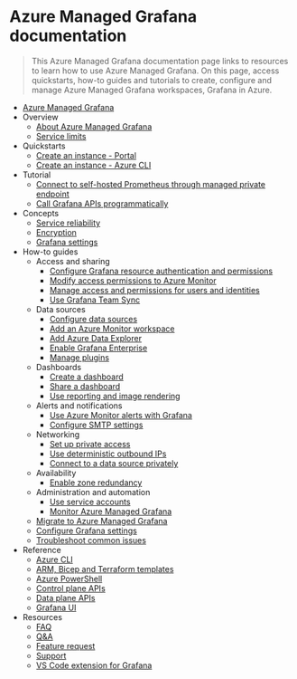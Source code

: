 # Azure Managed Grafana documentation
> This Azure Managed Grafana documentation page links to resources to learn how to use Azure Managed Grafana. On this page, access quickstarts, how-to guides and tutorials to create, configure and manage Azure Managed Grafana workspaces, Grafana in Azure.
  - [Azure Managed Grafana](https://learn.microsoft.com/en-us/azure/managed-grafana/)
  - Overview
    - [About Azure Managed Grafana](https://learn.microsoft.com/en-us/azure/managed-grafana/overview)
    - [Service limits](https://learn.microsoft.com/en-us/azure/managed-grafana/known-limitations)
  - Quickstarts
    - [Create an instance - Portal](https://learn.microsoft.com/en-us/azure/managed-grafana/quickstart-managed-grafana-portal)
    - [Create an instance - Azure CLI](https://learn.microsoft.com/en-us/azure/managed-grafana/quickstart-managed-grafana-cli)
  - Tutorial
    - [Connect to self-hosted Prometheus through managed private endpoint](https://learn.microsoft.com/en-us/azure/managed-grafana/tutorial-mpe-oss-prometheus)
    - [Call Grafana APIs programmatically](https://learn.microsoft.com/en-us/azure/managed-grafana/how-to-api-calls)
  - Concepts
    - [Service reliability](https://learn.microsoft.com/en-us/azure/managed-grafana/high-availability)
    - [Encryption](https://learn.microsoft.com/en-us/azure/managed-grafana/encryption)
    - [Grafana settings](https://learn.microsoft.com/en-us/azure/managed-grafana/grafana-settings)
  - How-to guides
    - Access and sharing
      - [Configure Grafana resource authentication and permissions](https://learn.microsoft.com/en-us/azure/managed-grafana/how-to-authentication-permissions)
      - [Modify access permissions to Azure Monitor](https://learn.microsoft.com/en-us/azure/managed-grafana/how-to-permissions)
      - [Manage access and permissions for users and identities](https://learn.microsoft.com/en-us/azure/managed-grafana/how-to-manage-access-permissions-users-identities)
      - [Use Grafana Team Sync](https://learn.microsoft.com/en-us/azure/managed-grafana/how-to-sync-teams-with-entra-groups)
    - Data sources
      - [Configure data sources](https://learn.microsoft.com/en-us/azure/managed-grafana/how-to-data-source-plugins-managed-identity)
      - [Add an Azure Monitor workspace](https://learn.microsoft.com/en-us/azure/managed-grafana/how-to-connect-azure-monitor-workspace)
      - [Add Azure Data Explorer](https://learn.microsoft.com/en-us/azure/managed-grafana/how-to-connect-azure-data-explorer)
      - [Enable Grafana Enterprise](https://learn.microsoft.com/en-us/azure/managed-grafana/how-to-grafana-enterprise)
      - [Manage plugins](https://learn.microsoft.com/en-us/azure/managed-grafana/how-to-manage-plugins)
    - Dashboards
      - [Create a dashboard](https://learn.microsoft.com/en-us/azure/managed-grafana/how-to-create-dashboard)
      - [Share a dashboard](https://learn.microsoft.com/en-us/azure/managed-grafana/how-to-share-dashboard)
      - [Use reporting and image rendering](https://learn.microsoft.com/en-us/azure/managed-grafana/how-to-use-reporting-and-image-rendering)
    - Alerts and notifications
      - [Use Azure Monitor alerts with Grafana](https://learn.microsoft.com/en-us/azure/managed-grafana/how-to-use-azure-monitor-alerts)
      - [Configure SMTP settings](https://learn.microsoft.com/en-us/azure/managed-grafana/how-to-smtp-settings)
    - Networking
      - [Set up private access](https://learn.microsoft.com/en-us/azure/managed-grafana/how-to-set-up-private-access)
      - [Use deterministic outbound IPs](https://learn.microsoft.com/en-us/azure/managed-grafana/how-to-deterministic-ip)
      - [Connect to a data source privately](https://learn.microsoft.com/en-us/azure/managed-grafana/how-to-connect-to-data-source-privately)
    - Availability
      - [Enable zone redundancy](https://learn.microsoft.com/en-us/azure/managed-grafana/how-to-enable-zone-redundancy)
    - Administration and automation
      - [Use service accounts](https://learn.microsoft.com/en-us/azure/managed-grafana/how-to-service-accounts)
      - [Monitor Azure Managed Grafana](https://learn.microsoft.com/en-us/azure/managed-grafana/how-to-monitor-managed-grafana-workspace)
    - [Migrate to Azure Managed Grafana](https://learn.microsoft.com/en-us/azure/managed-grafana/how-to-migrate)
    - [Configure Grafana settings](https://learn.microsoft.com/en-us/azure/managed-grafana/grafana-settings)
    - [Troubleshoot common issues](https://learn.microsoft.com/en-us/azure/managed-grafana/troubleshoot-managed-grafana)
  - Reference
    - [Azure CLI](https://learn.microsoft.com/cli/azure/grafana)
    - [ARM, Bicep and Terraform templates](https://learn.microsoft.com/azure/templates/microsoft.dashboard/2021-09-01-preview/grafana)
    - [Azure PowerShell](https://www.powershellgallery.com/packages/Az.Dashboard)
    - [Control plane APIs](https://learn.microsoft.com/rest/api/managed-grafana)
    - [Data plane APIs](https://aka.ms/managed-grafana/docs/http-api)
    - [Grafana UI](https://learn.microsoft.com/en-us/azure/managed-grafana/grafana-app-ui)
  - Resources
    - [FAQ](https://learn.microsoft.com/en-us/azure/managed-grafana/faq)
    - [Q&A](https://aka.ms/managed-grafana/q-n-a)
    - [Feature request](https://aka.ms/managed-grafana/feature-request)
    - [Support](https://learn.microsoft.com/en-us/azure/managed-grafana/find-help-open-support-ticket)
    - [VS Code extension for Grafana](https://marketplace.visualstudio.com/items?itemName=Grafana.grafana-vscode)
